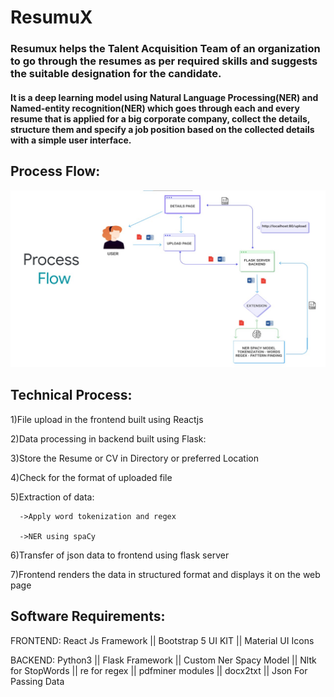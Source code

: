 # ResumuX

### Resumux helps the Talent Acquisition Team of an organization to go through the resumes as per required skills and suggests the suitable designation for the candidate.

#### It is a deep learning model using Natural Language Processing(NER) and Named-entity recognition(NER) which goes through each and every resume that is applied for a big corporate company, collect the details, structure them and specify a job position based on the collected details with a simple user interface.

## Process Flow:
![](https://github.com/JahnaviKommaraju/ResumuX/blob/main/process_flow.jpeg)

## Technical Process:
  1)File upload in the frontend built using Reactjs 

  2)Data processing  in backend built using Flask:

  3)Store the Resume or CV in Directory or preferred Location

  4)Check for the format of uploaded file 

  5)Extraction of data:
  
      ->Apply word tokenization and regex
      
      ->NER using spaCy

  6)Transfer of json data to frontend using flask server

  7)Frontend renders the data in structured format and displays it on the web page

## Software Requirements:
   
   FRONTEND:
     React Js Framework || Bootstrap 5 UI KIT || Material UI Icons 
   
   BACKEND:
    Python3 || Flask Framework || Custom Ner Spacy Model || Nltk for StopWords || re for regex || pdfminer modules || docx2txt || Json For Passing Data




